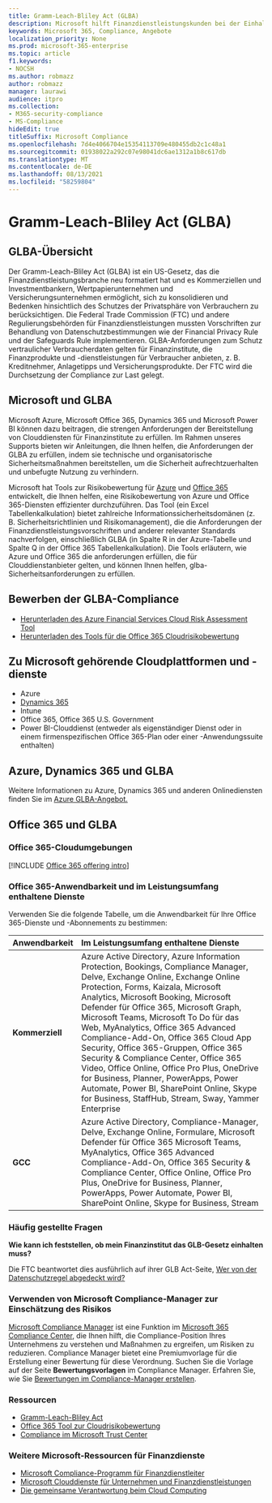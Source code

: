 ```yaml
---
title: Gramm-Leach-Bliley Act (GLBA)
description: Microsoft hilft Finanzdienstleistungskunden bei der Einhaltung der Datenschutz- und Sicherheitsanforderungen des Gramm-Leach-Bliley Act (GLBA).
keywords: Microsoft 365, Compliance, Angebote
localization_priority: None
ms.prod: microsoft-365-enterprise
ms.topic: article
f1.keywords:
- NOCSH
ms.author: robmazz
author: robmazz
manager: laurawi
audience: itpro
ms.collection:
- M365-security-compliance
- MS-Compliance
hideEdit: true
titleSuffix: Microsoft Compliance
ms.openlocfilehash: 7d4e4066704e15354113709e480455db2c1c48a1
ms.sourcegitcommit: 01938022a292c07e98041dc6ae1312a1b8c617db
ms.translationtype: MT
ms.contentlocale: de-DE
ms.lasthandoff: 08/13/2021
ms.locfileid: "58259804"
---
```

# <a name="gramm-leach-bliley-act-glba"></a>Gramm-Leach-Bliley Act (GLBA)

## <a name="glba-overview"></a>GLBA-Übersicht

Der Gramm-Leach-Bliley Act (GLBA) ist ein US-Gesetz, das die Finanzdienstleistungsbranche neu formatiert hat und es Kommerziellen und Investmentbankern, Wertpapierunternehmen und Versicherungsunternehmen ermöglicht, sich zu konsolidieren und Bedenken hinsichtlich des Schutzes der Privatsphäre von Verbrauchern zu berücksichtigen. Die Federal Trade Commission (FTC) und andere Regulierungsbehörden für Finanzdienstleistungen mussten Vorschriften zur Behandlung von Datenschutzbestimmungen wie der Financial Privacy Rule und der Safeguards Rule implementieren. GLBA-Anforderungen zum Schutz vertraulicher Verbraucherdaten gelten für Finanzinstitute, die Finanzprodukte und -dienstleistungen für Verbraucher anbieten, z. B. Kreditnehmer, Anlagetipps und Versicherungsprodukte. Der FTC wird die Durchsetzung der Compliance zur Last gelegt.

## <a name="microsoft-and-glba"></a>Microsoft und GLBA

Microsoft Azure, Microsoft Office 365, Dynamics 365 und Microsoft Power BI können dazu beitragen, die strengen Anforderungen der Bereitstellung von Clouddiensten für Finanzinstitute zu erfüllen. Im Rahmen unseres Supports bieten wir Anleitungen, die Ihnen helfen, die Anforderungen der GLBA zu erfüllen, indem sie technische und organisatorische Sicherheitsmaßnahmen bereitstellen, um die Sicherheit aufrechtzuerhalten und unbefugte Nutzung zu verhindern.

Microsoft hat Tools zur Risikobewertung für [Azure](https://servicetrust.microsoft.com/ViewPage/TrustDocuments?command=Download&downloadType=Document&downloadId=6b218946-c235-4234-9beb-d557e39a3f44&docTab=6d000410-c9e9-11e7-9a91-892aae8839ad_Compliance_Guides) und [Office 365](https://servicetrust.microsoft.com/ViewPage/TrustDocuments?command=Download&downloadType=Document&downloadId=55702ffd-c35a-4619-8722-ab71c0c02002&docTab=6d000410-c9e9-11e7-9a91-892aae8839ad_Compliance_Guides) entwickelt, die Ihnen helfen, eine Risikobewertung von Azure und Office 365-Diensten effizienter durchzuführen. Das Tool (ein Excel Tabellenkalkulation) bietet zahlreiche Informationssicherheitsdomänen (z. B. Sicherheitsrichtlinien und Risikomanagement), die die Anforderungen der Finanzdienstleistungsvorschriften und anderer relevanter Standards nachverfolgen, einschließlich GLBA (in Spalte R in der Azure-Tabelle und Spalte Q in der Office 365 Tabellenkalkulation). Die Tools erläutern, wie Azure und Office 365 die anforderungen erfüllen, die für Clouddienstanbieter gelten, und können Ihnen helfen, glba-Sicherheitsanforderungen zu erfüllen.

## <a name="promote-your-glba-compliance"></a>Bewerben der GLBA-Compliance

- [Herunterladen des Azure Financial Services Cloud Risk Assessment Tool](https://servicetrust.microsoft.com/ViewPage/TrustDocuments?command=Download&downloadType=Document&downloadId=6b218946-c235-4234-9beb-d557e39a3f44&docTab=6d000410-c9e9-11e7-9a91-892aae8839ad_Compliance_Guides)
- [Herunterladen des Tools für die Office 365 Cloudrisikobewertung](https://servicetrust.microsoft.com/ViewPage/TrustDocuments?command=Download&downloadType=Document&downloadId=55702ffd-c35a-4619-8722-ab71c0c02002&docTab=6d000410-c9e9-11e7-9a91-892aae8839ad_Compliance_Guides)

## <a name="microsoft-in-scope-cloud-platforms--services"></a>Zu Microsoft gehörende Cloudplattformen und -dienste

- Azure
- [Dynamics 365](https://aka.ms/d365-compliance-list)
- Intune
- Office 365, Office 365 U.S. Government
- Power BI-Clouddienst (entweder als eigenständiger Dienst oder in einem firmenspezifischen Office 365-Plan oder einer -Anwendungssuite enthalten)

## <a name="azure-dynamics-365-and-glba"></a>Azure, Dynamics 365 und GLBA

Weitere Informationen zu Azure, Dynamics 365 und anderen Onlinediensten finden Sie im [Azure GLBA-Angebot.](/azure/compliance/offerings/offering-glba-us)

## <a name="office-365-and-glba"></a>Office 365 und GLBA

### <a name="office-365-cloud-environments"></a>Office 365-Cloudumgebungen

[!INCLUDE [Office 365 offering intro](../includes/o365-offering-introduction.md)]

### <a name="office-365-applicability-and-in-scope-services"></a>Office 365-Anwendbarkeit und im Leistungsumfang enthaltene Dienste

Verwenden Sie die folgende Tabelle, um die Anwendbarkeit für Ihre Office 365-Dienste und -Abonnements zu bestimmen:

| **Anwendbarkeit** | **Im Leistungsumfang enthaltene Dienste** |
|:------------------|:----------------------|
| **Kommerziell** | Azure Active Directory, Azure Information Protection, Bookings, Compliance Manager, Delve, Exchange Online, Exchange Online Protection, Forms, Kaizala, Microsoft Analytics, Microsoft Booking, Microsoft Defender für Office 365, Microsoft Graph, Microsoft Teams, Microsoft To Do für das Web, MyAnalytics, Office 365 Advanced Compliance-Add-On, Office 365 Cloud App Security, Office 365-Gruppen, Office 365 Security & Compliance Center, Office 365 Video, Office Online, Office Pro Plus, OneDrive for Business, Planner, PowerApps, Power Automate, Power BI, SharePoint Online, Skype for Business, StaffHub, Stream, Sway, Yammer Enterprise |
| **GCC** | Azure Active Directory, Compliance-Manager, Delve, Exchange Online, Formulare, Microsoft Defender für Office 365 Microsoft Teams, MyAnalytics, Office 365 Advanced Compliance-Add-On, Office 365 Security & Compliance Center, Office Online, Office Pro Plus, OneDrive for Business, Planner, PowerApps, Power Automate, Power BI, SharePoint Online, Skype for Business, Stream |

### <a name="frequently-asked-questions"></a>Häufig gestellte Fragen

**Wie kann ich feststellen, ob mein Finanzinstitut das GLB-Gesetz einhalten muss?**

Die FTC beantwortet dies ausführlich auf ihrer GLB Act-Seite, [Wer von der Datenschutzregel abgedeckt wird?](https://www.ftc.gov/tips-advice/business-center/guidance/how-comply-privacy-consumer-financial-information-rule-gramm#whois)

### <a name="use-microsoft-compliance-manager-to-assess-your-risk"></a>Verwenden von Microsoft Compliance-Manager zur Einschätzung des Risikos

[Microsoft Compliance Manager](/microsoft-365/compliance/compliance-manager) ist eine Funktion im [Microsoft 365 Compliance Center](/microsoft-365/compliance/microsoft-365-compliance-center), die Ihnen hilft, die Compliance-Position Ihres Unternehmens zu verstehen und Maßnahmen zu ergreifen, um Risiken zu reduzieren. Compliance Manager bietet eine Premiumvorlage für die Erstellung einer Bewertung für diese Verordnung. Suchen Sie die Vorlage auf der Seite **Bewertungsvorlagen** im Compliance Manager. Erfahren Sie, wie Sie [Bewertungen im Compliance-Manager erstellen](/microsoft-365/compliance/compliance-manager-assessments).

### <a name="resources"></a>Ressourcen

- [Gramm-Leach-Bliley Act](https://www.ftc.gov/tips-advice/business-center/privacy-and-security/gramm-leach-bliley-act)
- [Office 365 Tool zur Cloudrisikobewertung](https://servicetrust.microsoft.com/ViewPage/TrustDocuments?command=Download&downloadType=Document&downloadId=55702ffd-c35a-4619-8722-ab71c0c02002&docTab=6d000410-c9e9-11e7-9a91-892aae8839ad_Compliance_Guides)
- [Compliance im Microsoft Trust Center](https://www.microsoft.com/trust-center/compliance/compliance-overview)

### <a name="other-microsoft-resources-for-financial-services"></a>Weitere Microsoft-Ressourcen für Finanzdienste

- [Microsoft Compliance-Programm für Finanzdienstleiter](https://www.microsoft.com/download/details.aspx?id=55332)
- [Microsoft Clouddienste für Unternehmen und Finanzdienstleistungen](https://www.microsoft.com/trustcenter/cloudservices/financialservices)
- [Die gemeinsame Verantwortung beim Cloud Computing](https://aka.ms/sharedresponsibility)
